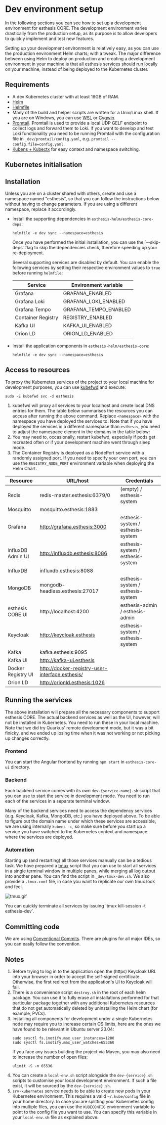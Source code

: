 # Dev environment setup

In the following sections you can see how to set up a development environment for esthesis CORE. The
development environment varies drastically from the production setup, as its purpose is to allow
developers to quickly implement and test new features.

Setting up your development environment is relatively easy, as you can use the production
environment Helm charts; with a tweak. The major difference between using Helm to deploy on production and
creating a development environment in your machine is that all esthesis services should run locally on your
machine, instead of being deployed to the Kubernetes cluster.

## Requirements

- A dev Kubernetes cluster with at least 16GB of RAM.
- [Helm](https://helm.sh)
- [Helmfile](https://github.com/helmfile/helmfile)
- Many of the build and helper scripts are written for a Unix/Linux shell. If you are on
	Windows, you can use [WSL](https://docs.microsoft.com/en-us/windows/wsl/install-win10) or [Cygwin](https://www.cygwin.com/).
- [Promtail](https://github.com/grafana/loki/releases). Promtail is used to provide a local UDP GELF
	endpoint to collect logs and forward them to Loki. If you want to develop and test Loki functionality
	you need to be running Promtail with the configuration file in `_dev/promtail/config.yaml`, e.g.
	`promtail --config.file=config.yaml`.
- [Kubens + Kubectx](https://github.com/ahmetb/kubectx) for easy context and namespace switching.

## Kubernetes initialisation

## Installation
Unless you are on a cluster shared with others, create and use a namespace named "esthesis", so that
you can follow the instructions below without having to change parameters. If you are using a
different namespace, replace it accordingly.

- Install the supporting dependencies in `esthesis-helm/esthesis-core-deps`:
	```shell
	helmfile -e dev sync --namespace=esthesis
	```

	<tip>
	Once you have performed the initial installation, you can use the `--skip-deps` flag to skip the
	dependencies check, therefore speeding up your re-deployment.
	</tip>

	Several supporting services are disabled by default. You can enable the following services by
	setting their respective environment values to `true` before running `helmfile`:

	| **Service**            | **Environment variable**  |
	|--------------------|-----------------------|
	| Grafana            | GRAFANA_ENABLED       |
	| Grafana Loki       | GRAFANA_LOKI_ENABLED  |
	| Grafana Tempo      | GRAFANA_TEMPO_ENABLED |
	| Container Registry | REGISTRY_ENABLED      |
	| Kafka UI           | KAFKA_UI_ENABLED      |
	| Orion LD           | ORION_LD_ENABLED      |

- Install the application components in `esthesis-helm/esthesis-core`:
	```shell
	helmfile -e dev sync --namespace=esthesis
	```

## Access to resources
To proxy the Kubernetes services of the project to your local machine for development purposes, you
can use [kubefwd](https://kubefwd.com) and execute:
```shell
sudo -E kubefwd svc -d esthesis
```
1. kubefwd will proxy all services to your localhost and create local DNS entries for them. The table
below summarises the resources you can access after running the above command. Replace `<namespace>`
with the namespace you have deployed the services to. Note that if you have
deployed the services in a different namespace than `esthesis`, you need to adjust the namespace
element in the domains in the table below:
2. You may need to, occasionally, restart kubefwd, especially if pods get recreated often or if your
development machine went through sleep mode.
3. The Container Registry is deployed as a NodePort service with a randomly assigned port. If you
need to specify your own port, you can use the `REGISTRY_NODE_PORT` environment variable when
deploying the Helm Chart.

| **Resource**           | **URL/host**                                        | **Credentials** |
|--------------------|-------------------------------------------------|-|
| Redis              | redis-master.esthesis:6379/0                    | (empty) / esthesis-system |
| Mosquitto          | mosquitto.esthesis:1883                         ||
| Grafana            | http://grafana.esthesis:3000                    | esthesis-system / esthesis-system |
| InfluxDB Admin UI  | http://influxdb.esthesis:8086                   | esthesis-system / esthesis-system |
| InfluxDB           | influxdb.esthesis:8088                          ||
| MongoDB            | mongodb-headless.esthesis:27017                 | esthesis-system / esthesis-system |
| esthesis CORE UI      | http://localhost:4200                           | esthesis-admin / esthesis-admin |
| Keycloak           | http://keycloak.esthesis                        | esthesis-system / esthesis-system |
| Kafka              | kafka.esthesis:9095                             ||
| Kafka UI           | http://kafka-ui.esthesis                        ||
| Docker Registry UI | http://docker-registry-user-interface.esthesis/ ||
| Orion LD           | http://orionld.esthesis:1026                    ||

## Running the services
The above installation will prepare all the necessary components to support esthesis CORE. The actual
backend services as well as the UI, however, will not be installed in Kubernetes. You need to run
these in your local machine. Note that we did try Quarkus' remote development mode, but it was a bit
finicky, and we ended up losing time when it was not working or not picking up changes correctly.

### Frontend
You can start the Angular frontend by running `npm start` in `esthesis-core-ui` directory.

### Backend
Each backend service comes with its own `dev-{service-name}.sh` script that you can use to start the
service in development mode. You need to run each of the services in a separate terminal window.

Many of the backend services need to access the dependency services (e.g. Keycloak, Kafka, MongoDB,
etc.) you have deployed above. To be able to figure out the domain name under which these services are
accessible, we are using internally `kubens -c`, so make sure before you start up a service you
have switched to the Kubernetes context and namespace where the services are deployed.

### Automation
Starting up (and restarting) all those services manually can be a tedious task. We have prepared a
[tmux](https://github.com/tmux/tmux/wiki) script that you can use to start all services in a single
terminal window in multiple panes, while merging all log output into another pane. You can find the
script in `_dev/tmux-dev.sh`. We also provide a `.tmux.conf` file, in case you want to replicate our
own tmux look and feel.

![tmux.gif](tmux.gif)

<tip>
You can quickly terminate all services by issuing `tmux kill-session -t esthesis-dev`.
</tip>

## Committing code
We are using [Conventional Commits](https://www.conventionalcommits.org/en/v1.0.0/).
There are plugins for all major IDEs, so you can easily follow the convention.

## Notes
1. Before trying to log in to the application open the (https) Keycloak URL into your browser in order to
	 accept the self-signed certificate. Otherwise, the first redirect from the application's UI to
	 Keycloak will fail.
2. There is a convenience script `destroy.sh` in the root of each helm package. You can use it to fully
	 erase all installations performed for that particular package together with any additional Kubernetes
	 resources that do not get automatically deleted by uninstalling the Helm chart (for example, PVCs).
3. Installing all components for development under a single Kubernetes node may require you to
	 increase certain OS limits, here are the ones we have found to be relevant in Ubuntu server 23.04:
	 ```shell
	 sudo sysctl fs.inotify.max_user_instances=1280
	 sudo sysctl fs.inotify.max_user_watches=655360
	 ```
   If you face any issues building the project via Maven, you may also need to increase the number of
	 open files:
	 ```
 	 ulimit -S -n 65536
 	 ```
4. You can create a `local-env.sh` script alongside the `dev-{service}.sh` scripts to customise your
	 local development environment. If such a file exist, it will be sourced by the `dev-{service}.sh`.
5. `srv-kubernetes` service needs to be able to create new pods in your Kubernetes environment. This
	 requires a valid `~/.kube/config` file in your home directory. In case you are splitting your
	 Kubernetes config into multiple files, you can use the `KUBECONFIG` environment variable to point
	 to the config file you want to use. You can specify this variable in your `local-env.sh` file as
	 explained above.

